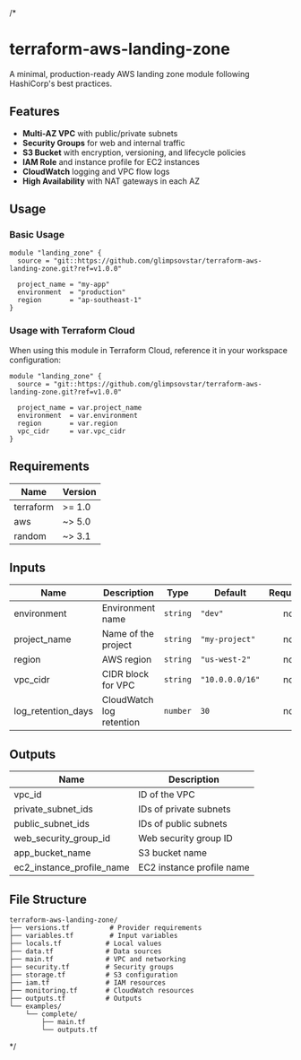 /*
# terraform-aws-landing-zone

A minimal, production-ready AWS landing zone module following HashiCorp's best practices.

## Features

- **Multi-AZ VPC** with public/private subnets
- **Security Groups** for web and internal traffic
- **S3 Bucket** with encryption, versioning, and lifecycle policies
- **IAM Role** and instance profile for EC2 instances
- **CloudWatch** logging and VPC flow logs
- **High Availability** with NAT gateways in each AZ

## Usage

### Basic Usage

```hcl
module "landing_zone" {
  source = "git::https://github.com/glimpsovstar/terraform-aws-landing-zone.git?ref=v1.0.0"
  
  project_name = "my-app"
  environment  = "production"
  region       = "ap-southeast-1"
}
```

### Usage with Terraform Cloud

When using this module in Terraform Cloud, reference it in your workspace configuration:

```hcl
module "landing_zone" {
  source = "git::https://github.com/glimpsovstar/terraform-aws-landing-zone.git?ref=v1.0.0"
  
  project_name = var.project_name
  environment  = var.environment
  region       = var.region
  vpc_cidr     = var.vpc_cidr
}
```

## Requirements

| Name | Version |
|------|---------|
| terraform | >= 1.0 |
| aws | ~> 5.0 |
| random | ~> 3.1 |

## Inputs

| Name | Description | Type | Default | Required |
|------|-------------|------|---------|:--------:|
| environment | Environment name | `string` | `"dev"` | no |
| project_name | Name of the project | `string` | `"my-project"` | no |
| region | AWS region | `string` | `"us-west-2"` | no |
| vpc_cidr | CIDR block for VPC | `string` | `"10.0.0.0/16"` | no |
| log_retention_days | CloudWatch log retention | `number` | `30` | no |

## Outputs

| Name | Description |
|------|-------------|
| vpc_id | ID of the VPC |
| private_subnet_ids | IDs of private subnets |
| public_subnet_ids | IDs of public subnets |
| web_security_group_id | Web security group ID |
| app_bucket_name | S3 bucket name |
| ec2_instance_profile_name | EC2 instance profile name |

## File Structure

```text
terraform-aws-landing-zone/
├── versions.tf          # Provider requirements
├── variables.tf         # Input variables  
├── locals.tf           # Local values
├── data.tf             # Data sources
├── main.tf             # VPC and networking
├── security.tf         # Security groups
├── storage.tf          # S3 configuration
├── iam.tf              # IAM resources
├── monitoring.tf       # CloudWatch resources
├── outputs.tf          # Outputs
└── examples/
    └── complete/
        ├── main.tf
        └── outputs.tf
```
*/
